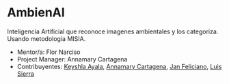 # AmbienAI
Inteligencia Artificial que reconoce imagenes ambientales y los categoriza. Usando metodologia MISIA.

+ Mentor/a: Flor Narciso
+ Project Manager: Annamary Cartagena
+ Contribuyentes: [Keyshla Ayala](https://github.com/keyshladba), [Annamary Cartagena](https://github.com/AnnamaryC), [Jan Feliciano](https://github.com/JanGFL), [Luis Sierra](https://github.com/LGSierra)


